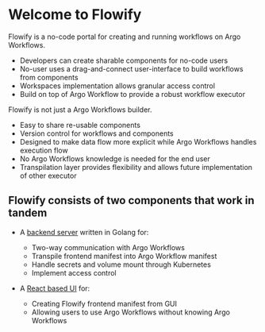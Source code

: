 # Welcome to Flowify

Flowify is a no-code portal for creating and running workflows on Argo Workflows.

- Developers can create sharable components for no-code users
- No-user uses a drag-and-connect user-interface to build workflows from components
- Workspaces implementation allows granular access control
- Build on top of Argo Workflow to provide a robust workflow executor

Flowify is not just a Argo Workflows builder.

- Easy to share re-usable components
- Version control for workflows and components
- Designed to make data flow more explicit while Argo Workflows handles execution flow
- No Argo Workflows knowledge is needed for the end user
- Transpilation layer provides flexibility and allows future implementation of other executor

## Flowify consists of two components that work in tandem

- A [backend server](https://github.com/equinor/flowify-workflows-server) written in Golang for:
    - Two-way communication with Argo Workflows
    - Transpile frontend manifest into Argo Workflow manifest
    - Handle secrets and volume mount through Kubernetes
    - Implement access control

- A [React based UI](https://github.com/equinor/flowify-workflows-ui) for:
    - Creating Flowify frontend manifest from GUI
    - Allowing users to use Argo Workflows without knowing Argo Workflows

